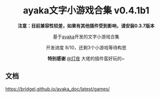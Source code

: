 <div align="center">

# ayaka文字小游戏合集 v0.4.1b1

**注意：目前兼容性较差，如果有其他插件受到影响，请安装0.3.7版本**

基于[ayaka](https://github.com/bridgeL/nonebot-plugin-ayaka)开发的文字小游戏合集

开发进度 8/10，还剩3个小游戏等待构思

**特别感谢**  [@灯夜](https://github.com/lunexnocty/Meiri) 大佬的插件蛮好玩的~

</div>

## 文档

https://bridgel.github.io/ayaka_doc/latest/games/
